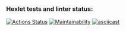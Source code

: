 ### Hexlet tests and linter status:
[![Actions Status](https://github.com/Lamer-beda/python-project-50/actions/workflows/hexlet-check.yml/badge.svg)](https://github.com/Lamer-beda/python-project-50/actions)
[![Maintainability](https://api.codeclimate.com/v1/badges/3845c9a3b37f789cfc11/maintainability)](https://codeclimate.com/github/Lamer-beda/python-project-50/maintainability)
[![asciicast](https://asciinema.org/a/QUILDaWXXDJh8kALmPeeol6EM.svg)](https://asciinema.org/a/QUILDaWXXDJh8kALmPeeol6EM)
